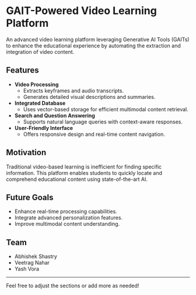 # GAIT-Powered Video Learning Platform

An advanced video learning platform leveraging Generative AI Tools (GAITs) to enhance the educational experience by automating the extraction and integration of video content.

## Features
- **Video Processing**
  - Extracts keyframes and audio transcripts.
  - Generates detailed visual descriptions and summaries.
- **Integrated Database**
  - Uses vector-based storage for efficient multimodal content retrieval.
- **Search and Question Answering**
  - Supports natural language queries with context-aware responses.
- **User-Friendly Interface**
  - Offers responsive design and real-time content navigation.

## Motivation
Traditional video-based learning is inefficient for finding specific information. This platform enables students to quickly locate and comprehend educational content using state-of-the-art AI.

## Future Goals
- Enhance real-time processing capabilities.
- Integrate advanced personalization features.
- Improve multimodal content understanding.

## Team
- Abhishek Shastry
- Veetrag Nahar
- Yash Vora

---

Feel free to adjust the sections or add more as needed!
